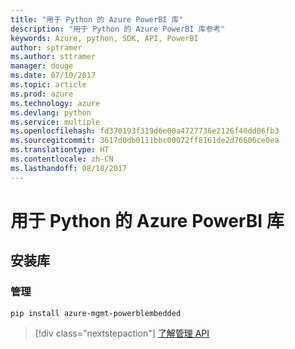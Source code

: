 ```yaml
---
title: "用于 Python 的 Azure PowerBI 库"
description: "用于 Python 的 Azure PowerBI 库参考"
keywords: Azure, python, SDK, API, PowerBI
author: sptramer
ms.author: sttramer
manager: douge
ms.date: 07/10/2017
ms.topic: article
ms.prod: azure
ms.technology: azure
ms.devlang: python
ms.service: multiple
ms.openlocfilehash: fd370193f319d6e00a4727736e2126f40dd06fb3
ms.sourcegitcommit: 3617d0db0111bbc00072ff8161de2d76606ce0ea
ms.translationtype: HT
ms.contentlocale: zh-CN
ms.lasthandoff: 08/18/2017
---
```

# <a name="azure-powerbi-libraries-for-python"></a>用于 Python 的 Azure PowerBI 库

## <a name="install-the-libraries"></a>安装库


### <a name="management"></a>管理

```bash
pip install azure-mgmt-powerblembedded
```
> [!div class="nextstepaction"]
> [了解管理 API](/python/api/overview/azure/powerbi/managementlibrary)